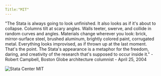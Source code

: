 ```yaml
---
Title:"MIT"
---
```


"The Stata is always going to look unfinished. It also looks as if it's about to collapse. Columns tilt at scary angles. Walls teeter, swerve, and collide in random curves and angles. Materials change wherever you look: brick, mirror-surface steel, brushed aluminum, brightly colored paint, corrugated metal. Everything looks improvised, as if thrown up at the last moment. That's the point. The Stata's appearance is a metaphor for the freedom, daring, and creativity of the research that's supposed to occur inside it." - Robert Campbell, Boston Globe architecture columnist - April 25, 2004






<img src="/web1-sp/img/276E9ABD-F7E6-4405-80DC-D21C673C5336.JPG" alt="Stata Center MIT">
